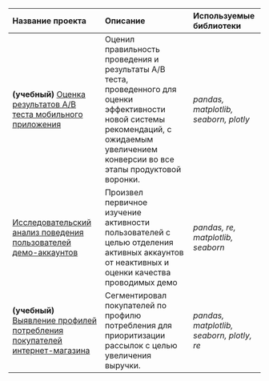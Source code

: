 | Название проекта | Описание | Используемые библиотеки | 
| :---------------------- | :---------------------- | :---------------------- |
| **(учебный)** <a href="https://github.com/stseregh/portfolio/tree/main/ab_analysis_practicum">Оценка результатов А/В теста мобильного приложения</a>|Оценил правильность проведения и результаты А/В теста, проведенного для оценки эффективности новой системы рекомендаций, с ожидаемым увеличением конверсии во все этапы продуктовой воронки.| *pandas, matplotlib, seaborn, plotly* |
|<a href="https://github.com/stseregh/portfolio/tree/main/demo_activity_explore">Исследовательский анализ поведения пользователей демо-аккаунтов</a>|Произвел первичное изучение активности пользователей с целью отделения активных аккаунтов от неактивных и оценки качества проводимых демо|*pandas, re, matplotlib, seaborn*|
|**(учебный)** <a href="https://github.com/stseregh/portfolio/tree/main/e_comm_analysis_practicum">Выявление профилей потребления покупателей интернет-магазина</a>|Сегментировал покупателей по профилю потребления для приоритизации рассылок с целью увеличения выручки.|*pandas, matplotlib, seaborn, plotly, re*|
